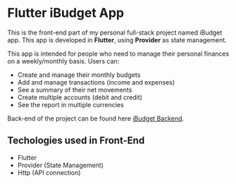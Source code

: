 # Flutter iBudget App

This is the front-end part of my personal full-stack project named iBudget app. This app is developed in **Flutter**, using **Provider** as state management.

This app is intended for people who need to manage their personal finances on a weekly/monthly basis. Users can:

- Create and manage their monthly budgets
- Add and manage transactions (income and expenses)
- See a summary of their net movements
- Create multiple accounts (debit and credit)
- See the report in multiple currencies

Back-end of the project can be found here [iBudget Backend](https://github.com/SebasAriasDEV/Expenses-App-Backend).


## Techologies used in Front-End

- Flutter
- Provider (State Management)
- Http (API connection)
